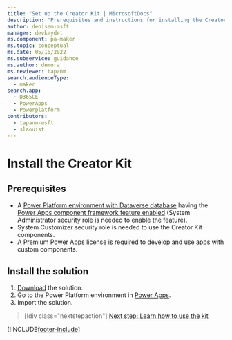 ```yaml
---
title: "Set up the Creator Kit | MicrosoftDocs"
description: "Prerequisites and instructions for installing the Creator Kit."
author: denisem-msft
manager: devkeydet
ms.component: pa-maker
ms.topic: conceptual
ms.date: 05/16/2022
ms.subservice: guidance
ms.author: demora
ms.reviewer: tapanm
search.audienceType: 
  - maker
search.app: 
  - D365CE
  - PowerApps
  - Powerplatform
contributors:
  - tapanm-msft
  - slaouist
---
```

# Install the Creator Kit

## Prerequisites

- A [Power Platform environment with Dataverse database](/power-platform/admin/create-environment#create-an-environment-with-a-database) having the [Power Apps component framework feature enabled](/power-apps/developer/component-framework/component-framework-for-canvas-apps#enable-the-power-apps-component-framework-feature) (System Administrator security role is needed to enable the feature).
- System Customizer security role is needed to use the Creator Kit components.
- A Premium Power Apps license is required to develop and use apps with custom components.

## Install the solution

1. [Download](https://github.com/microsoft/powercat-creator-kit/releases/download/CreatorKit-May2022/CreatorKitCore_1.0.20220510.1_managed.zip) the solution.
1. Go to the Power Platform environment in [Power Apps](https://make.powerapps.com).
1. Import the solution.

> [!div class="nextstepaction"]
> [Next step: Learn how to use the kit](creator-kit-explained.md)

[!INCLUDE[footer-include](../../includes/footer-banner.md)]
